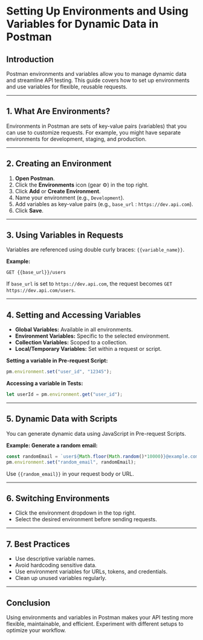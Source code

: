 # Setting Up Environments and Using Variables for Dynamic Data in Postman

## Introduction

Postman environments and variables allow you to manage dynamic data and streamline API testing. This guide covers how to set up environments and use variables for flexible, reusable requests.

---

## 1. What Are Environments?

Environments in Postman are sets of key-value pairs (variables) that you can use to customize requests. For example, you might have separate environments for development, staging, and production.

---

## 2. Creating an Environment

1. **Open Postman**.
2. Click the **Environments** icon (gear ⚙️) in the top right.
3. Click **Add** or **Create Environment**.
4. Name your environment (e.g., `Development`).
5. Add variables as key-value pairs (e.g., `base_url` : `https://dev.api.com`).
6. Click **Save**.

---

## 3. Using Variables in Requests

Variables are referenced using double curly braces: `{{variable_name}}`.

**Example:**

```http
GET {{base_url}}/users
```

If `base_url` is set to `https://dev.api.com`, the request becomes `GET https://dev.api.com/users`.

---

## 4. Setting and Accessing Variables

- **Global Variables:** Available in all environments.
- **Environment Variables:** Specific to the selected environment.
- **Collection Variables:** Scoped to a collection.
- **Local/Temporary Variables:** Set within a request or script.

**Setting a variable in Pre-request Script:**

```javascript
pm.environment.set("user_id", "12345");
```

**Accessing a variable in Tests:**

```javascript
let userId = pm.environment.get("user_id");
```

---

## 5. Dynamic Data with Scripts

You can generate dynamic data using JavaScript in Pre-request Scripts.

**Example: Generate a random email:**

```javascript
const randomEmail = `user${Math.floor(Math.random()*10000)}@example.com`;
pm.environment.set("random_email", randomEmail);
```

Use `{{random_email}}` in your request body or URL.

---

## 6. Switching Environments

- Click the environment dropdown in the top right.
- Select the desired environment before sending requests.

---

## 7. Best Practices

- Use descriptive variable names.
- Avoid hardcoding sensitive data.
- Use environment variables for URLs, tokens, and credentials.
- Clean up unused variables regularly.

---

## Conclusion

Using environments and variables in Postman makes your API testing more flexible, maintainable, and efficient. Experiment with different setups to optimize your workflow.
